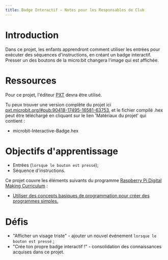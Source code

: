 ```yaml
---
title: Badge Interactif — Notes pour les Responsables de Club
---
```


# Introduction

Dans ce projet, les enfants apprendront comment utiliser les entrées pour exécuter des séquences d'instructions, en créant un badge interactif. Presser un des boutons de la micro:bit changera l'image
qui est affichée.

# Ressources

Pour ce projet, l'éditeur [PXT](http://jumpto.cc/pxt-new) devra être utilisé.

Tu peux trouver une version complète du projet ici  [pxt.microbit.org/#pub:90418-17495-16581-63753](https://pxt.microbit.org/#pub:90418-17495-16581-63753), et le fichier compilé .hex peut être téléchargé en cliquant sur le lien 'Matériaux du projet' qui contient&nbsp;:

+ microbit-Interactive-Badge.hex

# Objectifs d'apprentissage

+ Entrées (`lorsque le bouton est pressé`);
+ Séquence d'instructions.

Ce projet couvre les éléments suivants du programme [Raspberry Pi Digital Making Curriculum](http://rpf.io/curriculum)&nbsp;:

+ [Utiliser des concepts basiques de programmation pour créer des programmes simples.](https://www.raspberrypi.org/curriculum/programming/creator)

# Défis
+ "Afficher un visage triste" - ajouter un nouvel événement  `lorsque le bouton est pressé`&nbsp;;
+ "Crée ton propre badge interactif&nbsp;!" - consolidation des connaissances acquises dans ce projet.
